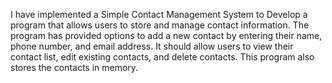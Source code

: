  I have implemented a Simple Contact Management System to Develop a program that allows users to store and manage contact information. The program has provided options to add a new contact by entering their name, phone number, and email address. It should allow users to view their contact list, edit existing contacts, and delete contacts. This program also stores the contacts in memory.
